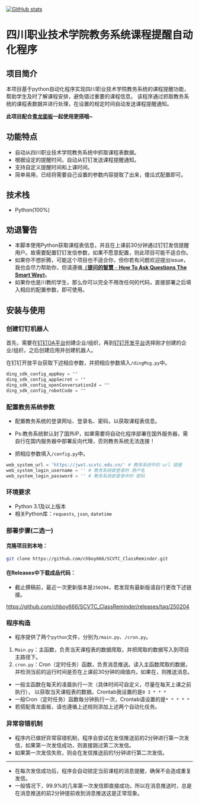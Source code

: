[![GitHub stats](https://github-readme-stats.vercel.app/api?username=chboy666&show_icons=true&theme=dark)](https://github.com/chboy666)

# 四川职业技术学院教务系统课程提醒自动化程序

## 项目简介

本项目基于python自动化程序实现四川职业技术学院教务系统的课程提醒功能，帮助学生及时了解课程安排，避免错过重要的课程信息。
该程序通过抓取教务系统的课程表数据并进行处理，在设置的规定时间自动发送课程提醒通知。

**此项目配合[青龙面板](https://github.com/whyour/qinglong)一起使用更搭哦~**

## 功能特点

- 自动从四川职业技术学院教务系统中抓取课程表数据。
- 根据设定的提醒时间，自动从钉钉发送课程提醒通知。
- 支持自定义提醒时间和上课时间。
- 简单易用，已经将需要自己设置的参数内容提取了出来，傻瓜式配置即可。

## 技术栈

- Python(100%)

## 劝退警告

- 本脚本使用Python获取课程表信息，并且在上课前30分钟通过钉钉发信提醒用户。故需要配置钉钉发信参数，如果不愿意配置，则此项目可能不适合你。
- 如果你不想折腾，可能这个项目也不适合你，但你若有问题欢迎提出issue，我也会尽力帮助你，但请遵循[《**提问的智慧** - **How To Ask Questions The Smart Way**》](https://github.com/ryanhanwu/How-To-Ask-Questions-The-Smart-Way/blob/main/README-zh_CN.md)。
- 如果你也是川教的学生，那么你可以完全不用改任何的代码，直接部署之后填入相应的配置参数，即可使用。

## 安装与使用

### 创建钉钉机器人

首先，需要在[钉钉OA平台](https://oa.dingtalk.com)创建企业/组织，再到[钉钉开发平台](https://open.dingtalk.com)选择刚才创建的企业/组织，之后创建应用并创建机器人。

在钉钉开放平台获取下述相应参数，并把相应参数填入`/dingMsg.py`中。

```python
ding_sdk_config_appKey = ""
ding_sdk_config_appSecret = ""
ding_sdk_config_openConversationId = ""
ding_sdk_config_robotCode = ""
```

### 配置教务系统参数

- 配置教务系统的登录网址、登录名、密码，以获取课程表信息。

- Ps:教务系统默认封了国外IP，如果需要将自动化程序部署在国外服务器，需自行在国内服务器中部署反向代理，否则教务系统无法连接！

- 把相应参数填入`/config.py`中。

```python
web_system_url = 'https://jwxt.scvtc.edu.cn/' # 教务系统中的 url 链接
web_system_login_username = '' # 教务系统欲登录的 用户名
web_system_login_password = '' # 教务系统欲登录中的 密码
```

### 环境要求

- Python 3.1及以上版本
- 相关Python库：`requests`, `json`, `datetime`

### 部署步骤(二选一)

#### 克隆项目到本地：

```bash
git clone https://github.com/chboy666/SCVTC_ClassReminder.git
```

#### 在Releases中下载成品代码：

- 截止撰稿前，最近一次更新版本是`250204`，若发现有最新版请自行更改下述链接。

https://github.com/chboy666/SCVTC_ClassReminder/releases/tag/250204

### 程序构造

- 程序提供了两个`python`文件，分别为`/main.py`、`/cron.py`。

1. `Main.py`：主函数，负责当天课程表的数据爬取，并把爬取的数据写入到项目主路径下。
2. `cron.py`：Cron（定时任务）函数，负责消息推送。读入主函数爬取的数据，并检测当前的运行时间是否在上课前30分钟的阈值内，如果在，则推送消息。

- 一般主函数在每天的凌晨执行一次（具体时间可自定义，尽量在每天上课之前执行）， 以获取当天课程表的数据。Crontab我设置的是`0 3 * * *`
- 一般Cron（定时任务）函数每分钟执行一次，Crontab请设置的是`* * * * *`
- 若搭配青龙面板，请也遵循上述规则添加上述两个自动化任务。

### 异常容错机制

- 程序内已做好异常容错机制，程序会尝试在发信推送前的2分钟进行第一次发信，如果第一次发信成功，则直接跳过第二次发信。
- 如果第一次发信失败，则会在发信推送前的1分钟进行第二次发信。

---

- 在每次发信成功后，程序会自动锁定当前课程的消息提醒，确保不会造成重复发信。
- 一般情况下，99.9%的几率第一次发信即直接成功，所以在消息推送时，总是在消息推送的前2分钟提前收到消息推送这是正常现象。